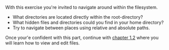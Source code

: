 With this exercise you're invited to navigate around within the filesystem.

* What directories are located directly within the root-directory?
* What hidden files and directories could you find in your home directory?
* Try to navigate between places using relative and absolute paths.

Once your'e confident with this part, continue with [chapter 1.2](../../1.2/) where you will learn how to view and edit files.
